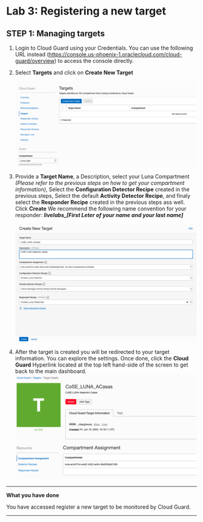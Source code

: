 # Lab 3: Registering a new target

## STEP 1: Managing targets

1.  Login to Cloud Guard using your Credentials. You can use the following URL instead (https://console.us-phoenix-1.oraclecloud.com/cloud-guard/overview) to access the console directly.
   
2.  Select **Targets** and click on **Create New Target**
   
    ![](./images/4.png)

3. Provide a **Target Name**, a Description, select your Luna Compartment *(Please refer to the previous steps on how to get your compartment information)*, Select the **Configuration Detector Recipe** created in the previous steps, Select the default **Activity Detector Recipe**, and finaly select the **Responder Recipe** created in the previous steps ass well. Click **Create**
We recommend the following name convention for your responder:
 ***livelabs_[First Leter of your name and your last name]***

    ![](./images/11.png)

1. After the target is created you will be redirected to your target information. You can explore the settings. Once done, click the **Cloud Guard** Hyperlink located at the top left hand-side of the screen to get back to the main dashboard.
    ![](./images/12.png)


******

**What you have done**

You have accessed register a new target to be monitored by Cloud Guard.

******
